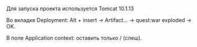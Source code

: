 Для запуска проекта используется Tomcat 10.1.13

Во вкладке Deployment: Alt + insert -> Artifact… -> quest:war exploded -> OK.

В поле Application context: оставить только / (слеш). 